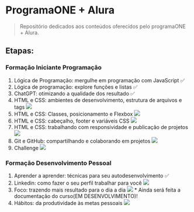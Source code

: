 # ProgramaONE + Alura
> Repositório dedicados aos conteúdos oferecidos pelo programaONE + Alura.

## Etapas: 

### Formação Iniciante Programação

1. Lógica de Programação: mergulhe em programação com JavaScript :white_check_mark:
2. Lógica de programação: explore funções e listas :white_check_mark:
3. ChatGPT: otimizando a qualidade dos resultado :white_check_mark:
4. HTML e CSS: ambientes de desenvolvimento, estrutura de arquivos e tags ![](https://geps.dev/progress/0) 
5. HTML e CSS: Classes, posicionamento e Flexbox ![](https://geps.dev/progress/0)
6. HTML e CSS: cabeçalho, footer e variáveis CSS ![](https://geps.dev/progress/0)
7. HTML e CSS: trabalhando com responsividade e publicação de projetos ![](https://geps.dev/progress/0)
8. Git e GitHub: compartilhando e colaborando em projetos ![](https://geps.dev/progress/0)
9. Challenge ![](https://geps.dev/progress/0)

### Formação Desenvolvimento Pessoal

1. Aprender a aprender: técnicas para seu autodesenvolvimento :white_check_mark:
2. Linkedin: como fazer o seu perfil trabalhar para você ![](https://geps.dev/progress/0)
3. Foco: trazendo mais resultado para o dia a dia ![](https://geps.dev/progress/66) * Ainda será feita a documentação do curso(EM DESENVOLVIMENTO)!
4. Hábitos: da produtividade às metas pessoais ![](https://geps.dev/progress/0)